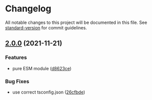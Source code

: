 # Changelog

All notable changes to this project will be documented in this file. See [standard-version](https://github.com/conventional-changelog/standard-version) for commit guidelines.

## [2.0.0](https://gitlab.com/4s1/playground-project/compare/v1.1.0...v2.0.0) (2021-11-21)


### Features

* pure ESM module ([d8623ce](https://gitlab.com/4s1/playground-project/commit/d8623ce2844b6e7259fa6c1e14778455ba0640bb))


### Bug Fixes

* use correct tsconfig.json ([26cfbde](https://gitlab.com/4s1/playground-project/commit/26cfbded015f75cf351ab9735122fad007f3379d))
